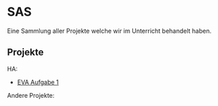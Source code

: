 
# SAS

Eine Sammlung aller Projekte welche wir im Unterricht behandelt haben.


## Projekte

HA:
- [EVA Aufgabe 1](https://github.com/LamasareBRW/sas/blob/main/repos/EVA_Aufg1/EVA_Aufg1/Program.cs)

Andere Projekte:
